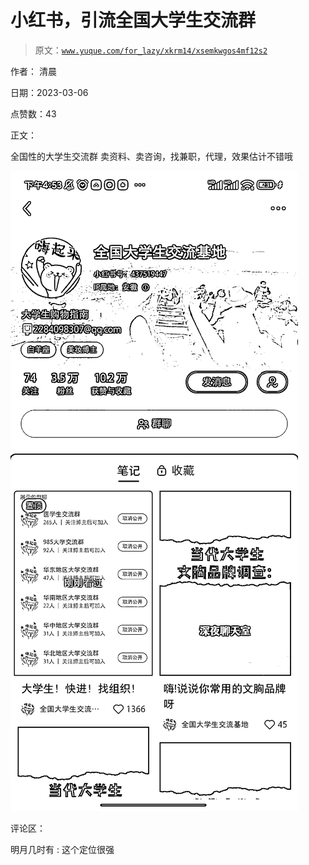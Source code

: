 # 小红书，引流全国大学生交流群

> 原文：[`www.yuque.com/for_lazy/xkrm14/xsemkwgos4mf12s2`](https://www.yuque.com/for_lazy/xkrm14/xsemkwgos4mf12s2)

作者： 清晨 

日期：2023-03-06 

点赞数：43 

正文： 

全国性的大学生交流群 卖资料、卖咨询，找兼职，代理，效果估计不错哦 

![](img/0d33b904a8afa159311c8bcec6e085e0.png)  

评论区： 

明月几时有 : 这个定位很强 

